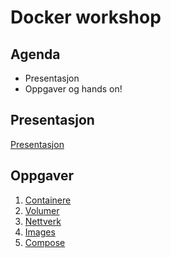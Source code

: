 # Docker workshop

## Agenda

- Presentasjon
- Oppgaver og hands on!

## Presentasjon

[Presentasjon](slides/DockerWorkshop.pptx)

## Oppgaver

1. [Containere](containers/README.md)
2. [Volumer](volumes/README.md)
3. [Nettverk](networks/README.md)
4. [Images](images/README.md)
5. [Compose](compose/README.md)
